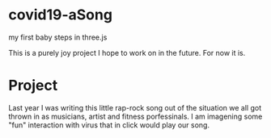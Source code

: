 # covid19-aSong
my first baby steps in three.js

This is a purely joy project I hope to work on in the future. For now it is.

# Project
Last year I was writing this little rap-rock song out of the situation we all got thrown in as musicians, artist and fitness porfessinals.
I am imagening some "fun" interaction with virus that in click would play our song. 
